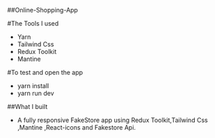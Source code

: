 ##Online-Shopping-App

#The Tools I used

- Yarn
- Tailwind Css
- Redux Toolkit
- Mantine

#To test and open the app

- yarn install
- yarn run dev

##What I built

- A fully responsive FakeStore app using Redux Toolkit,Tailwind Css ,Mantine ,React-icons and Fakestore Api.
